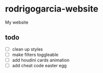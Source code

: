 # rodrigogarcia-website

My website

## todo

- [ ] clean up styles
- [ ] make filters toggleable
- [ ] add houdini cards animation
- [ ] add cheat code easter egg
